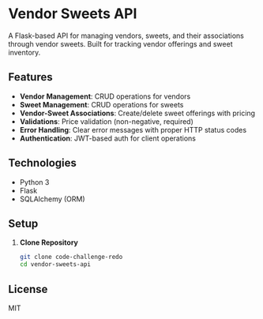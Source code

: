 # Vendor Sweets API

A Flask-based API for managing vendors, sweets, and their associations through vendor sweets. Built for tracking vendor offerings and sweet inventory.

## Features
- **Vendor Management**: CRUD operations for vendors
- **Sweet Management**: CRUD operations for sweets
- **Vendor-Sweet Associations**: Create/delete sweet offerings with pricing
- **Validations**: Price validation (non-negative, required)
- **Error Handling**: Clear error messages with proper HTTP status codes
- **Authentication**: JWT-based auth for client operations

## Technologies
- Python 3
- Flask
- SQLAlchemy (ORM)

## Setup

1. **Clone Repository**
   ```bash
   git clone code-challenge-redo
   cd vendor-sweets-api
## License
MIT
